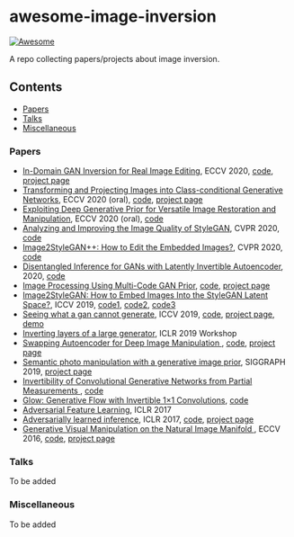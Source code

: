 # awesome-image-inversion

[![Awesome](https://awesome.re/badge.svg)](https://awesome.re)

A repo collecting papers/projects about image inversion.

## Contents

* [Papers](#papers)
* [Talks](#talks)
* [Miscellaneous](#miscellaneous)

### Papers

  - [In-Domain GAN Inversion for Real Image Editing](https://arxiv.org/pdf/2004.00049.pdf), ECCV 2020, [code](https://github.com/genforce/idinvert_pytorch), [project page](https://genforce.github.io/idinvert/)
  - [Transforming and Projecting Images into Class-conditional Generative Networks](http://people.csail.mit.edu/minhuh/papers/pix2latent/arxiv_v2.pdf), ECCV 2020 (oral), [code](https://github.com/minyoungg/pix2latent), [project page](https://minyoungg.github.io/pix2latent/)
  - [Exploiting Deep Generative Prior for Versatile Image Restoration and Manipulation](https://arxiv.org/pdf/2003.13659.pdf), ECCV 2020 (oral), [code](https://github.com/XingangPan/deep-generative-prior)
  - [Analyzing and Improving the Image Quality of StyleGAN](https://openaccess.thecvf.com/content_CVPR_2020/papers/Karras_Analyzing_and_Improving_the_Image_Quality_of_StyleGAN_CVPR_2020_paper.pdf), CVPR 2020, [code](https://github.com/NVlabs/stylegan2)
  - [Image2StyleGAN++: How to Edit the Embedded Images?](https://arxiv.org/pdf/1911.11544.pdf), CVPR 2020, [code](https://github.com/pacifinapacific/StyleGAN_LatentEditor)
  - [Disentangled Inference for GANs with Latently Invertible Autoencoder](https://arxiv.org/pdf/1906.08090.pdf), 2020, [code](https://github.com/genforce/lia)
  - [Image Processing Using Multi-Code GAN Prior](https://arxiv.org/pdf/1912.07116.pdf), [code](https://github.com/genforce/mganprior), [project page](https://genforce.github.io/mganprior/)
  - [Image2StyleGAN: How to Embed Images Into the StyleGAN Latent Space?](https://openaccess.thecvf.com/content_ICCV_2019/papers/Abdal_Image2StyleGAN_How_to_Embed_Images_Into_the_StyleGAN_Latent_Space_ICCV_2019_paper.pdf), ICCV 2019, [code1](https://github.com/Puzer/stylegan-encoder), [code2](https://github.com/pacifinapacific/StyleGAN_LatentEditor), [code3](https://github.com/woctezuma/stylegan2-projecting-images)
  - [Seeing what a gan cannot generate](https://arxiv.org/pdf/1910.11626.pdf), ICCV 2019, [code](https://github.com/davidbau/ganseeing), [project page](http://ganseeing.csail.mit.edu/), [demo](http://gannotsee.net/)
  - [Inverting layers of a large generator](https://debug-ml-iclr2019.github.io/cameraready/DebugML-19_paper_18.pdf), ICLR 2019 Workshop
  - [Swapping Autoencoder for Deep Image Manipulation
](https://arxiv.org/pdf/2007.00653.pdf), [code](unoffical), [project page](https://taesung.me/SwappingAutoencoder/)
  - [Semantic photo manipulation with a generative image prior](https://arxiv.org/pdf/2005.07727.pdf), SIGGRAPH 2019, [project page](https://ganpaint.io/)
  - [Invertibility of Convolutional Generative Networks from Partial Measurements
](https://papers.nips.cc/paper/8171-invertibility-of-convolutional-generative-networks-from-partial-measurements.pdf), [code](https://github.com/fangchangma/invert-generative-networks)
  - [Glow: Generative Flow with Invertible 1×1 Convolutions](https://papers.nips.cc/paper/8224-glow-generative-flow-with-invertible-1x1-convolutions.pdf), [code](https://github.com/openai/glow)
  - [Adversarial Feature Learning](https://arxiv.org/pdf/1605.09782.pdf), ICLR 2017
  - [Adversarially learned inference](https://arxiv.org/abs/1606.00704), ICLR 2017, [code](https://github.com/IshmaelBelghazi/ALI), [project page](https://ishmaelbelghazi.github.io/ALI/)
  - [Generative Visual Manipulation on the Natural Image Manifold
](https://arxiv.org/pdf/1609.03552.pdf), ECCV 2016, [code](https://github.com/junyanz/iGAN), [project page](https://www.cs.cmu.edu/~junyanz/projects/gvm/)
### Talks
To be added

### Miscellaneous
To be added
